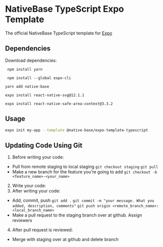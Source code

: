 # NativeBase TypeScript Expo Template

The official NativeBase TypeScript template for [Expo](https://docs.expo.io/)

## Dependencies

Download dependencies:  

``` npm install yarn```   

``` npm install --global expo-cli```  

``` yarn add native-base ```

``` expo install react-native-svg@12.1.1 ```   

``` expo install react-native-safe-area-context@3.3.2 ```
## Usage

```sh
expo init my-app --template @native-base/expo-template-typescript
```
## Updating Code Using Git

1. Before writing your code:
  - Pull from remote staging to local staging
    ``` git checkout staging ```
    ``` git pull ```
  - Make a new branch for the feature you’re going to add
    ``` git checkout -b <feature_name>-<your_name> ```
2. Write your code:
3. After writing your code:
  - Add, commit, push
    ``` git add . ```
    ``` git commit -m "your message. What you added, description, comments" ```
    ``` git push origin <remote_branch_name>:<local_branch_name> ```
  - Make a pull request to the staging branch over at github. Assign reviewers
4. After pull request is reviewed:
  - Merge with staging over at github and delete branch
